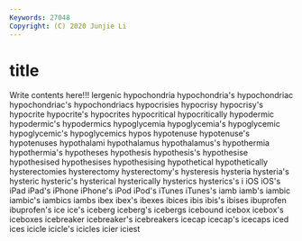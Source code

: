 ```yaml
---
Keywords: 27048
Copyright: (C) 2020 Junjie Li
---
```


# title

Write contents here!!!
lergenic 
hypochondria 
hypochondria's 
hypochondriac 
hypochondriac's 
hypochondriacs 
hypocrisies 
hypocrisy
hypocrisy's 
hypocrite 
hypocrite's 
hypocrites 
hypocritical 
hypocritically 
hypodermic 
hypodermic's 
hypodermics 
hypoglycemia
hypoglycemia's 
hypoglycemic 
hypoglycemic's 
hypoglycemics 
hypos 
hypotenuse 
hypotenuse's 
hypotenuses 
hypothalami 
hypothalamus
hypothalamus's 
hypothermia 
hypothermia's 
hypotheses 
hypothesis 
hypothesis's 
hypothesise 
hypothesised 
hypothesises 
hypothesising
hypothetical 
hypothetically 
hysterectomies 
hysterectomy 
hysterectomy's 
hysteresis 
hysteria 
hysteria's 
hysteric 
hysteric's
hysterical 
hysterically 
hysterics 
hysterics's 
i 
iOS 
iOS's 
iPad 
iPad's 
iPhone
iPhone's 
iPod 
iPod's 
iTunes 
iTunes's 
iamb 
iamb's 
iambic 
iambic's 
iambics
iambs 
ibex 
ibex's 
ibexes 
ibices 
ibis 
ibis's 
ibises 
ibuprofen 
ibuprofen's
ice 
ice's 
iceberg 
iceberg's 
icebergs 
icebound 
icebox 
icebox's 
iceboxes 
icebreaker
icebreaker's 
icebreakers 
icecap 
icecap's 
icecaps 
iced 
ices 
icicle 
icicle's 
icicles
icier 
iciest 
